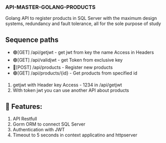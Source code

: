 ### API-MASTER-GOLANG-PRODUCTS
Golang API to register products in SQL Server with the maximum design systems, redundancy and fault tolerance, all for the sole purpose of study


## Sequence paths
- 🟢[GET]  /api/getjwt - get jwt from key the name Access in Headers
- 🟢[GET]  /api/validjwt - get Token from exclusive key 
- 🔴[POST] /api/products - Register new products
- 🟢[GET]  /api/products/{id} - Get products from specified id 

1. getjwt with Header key Access - 1234 in /api/getjwt
2. With token jwt you can use another API about products

## 📜 Features:

1. API Restfull 
2. Gorm ORM to connect SQL Server
3. Authentication with JWT
4. Timeout to 5 seconds in context applicatino and httpserver